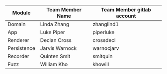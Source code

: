 
| Module | Team Member Name | Team Member gitlab account |
|--------|------------------| ---------------------------|
| Domain | Linda Zhang | zhanglind1 | 
| App    | Luke Piper | piperluke |
| Renderer | Declan Cross | crossdecl |
| Persistence | Jarvis Warnock | warnocjarv |
| Recorder | Quinten Smit | smitquin |
| Fuzz | William Kho | khowill |
